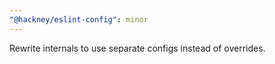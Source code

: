 ```yaml
---
"@hackney/eslint-config": minor
---
```


Rewrite internals to use separate configs instead of overrides.
